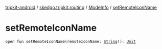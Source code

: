 [tripkit-android](../../index.md) / [skedgo.tripkit.routing](../index.md) / [ModeInfo](index.md) / [setRemoteIconName](./set-remote-icon-name.md)

# setRemoteIconName

`open fun setRemoteIconName(remoteIconName: `[`String`](https://kotlinlang.org/api/latest/jvm/stdlib/kotlin/-string/index.html)`!): `[`Unit`](https://kotlinlang.org/api/latest/jvm/stdlib/kotlin/-unit/index.html)